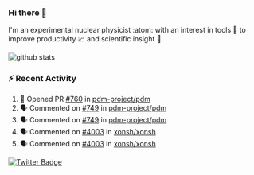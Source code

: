 ### Hi there 👋 

I'm an experimental nuclear physicist :atom: with an interest in tools :wrench: to improve productivity :chart_with_upwards_trend: and scientific insight :telescope:.

![github stats](https://github-readme-stats.vercel.app/api?username=agoose77&show_icons=true&hide_rank=true&hide_title=true&bg_color=30,e76445,904e95&text_color=efe3ec&icon_color=efe3ec)
<!--
**agoose77/agoose77** is a ✨ _special_ ✨ repository because its `README.md` (this file) appears on your GitHub profile.

Here are some ideas to get you started:

- 🔭 I’m currently working on ...
- 🌱 I’m currently learning ...
- 👯 I’m looking to collaborate on ...
- 🤔 I’m looking for help with ...
- 💬 Ask me about ...
- 📫 How to reach me: ...
- 😄 Pronouns: ...
- ⚡ Fun fact: ...
-->

### :zap: Recent Activity
<!--START_SECTION:activity-->
1. 💪 Opened PR [#760](https://github.com/pdm-project/pdm/pull/760) in [pdm-project/pdm](https://github.com/pdm-project/pdm)
2. 🗣 Commented on [#749](https://github.com/pdm-project/pdm/issues/749) in [pdm-project/pdm](https://github.com/pdm-project/pdm)
3. 🗣 Commented on [#749](https://github.com/pdm-project/pdm/issues/749) in [pdm-project/pdm](https://github.com/pdm-project/pdm)
4. 🗣 Commented on [#4003](https://github.com/xonsh/xonsh/issues/4003) in [xonsh/xonsh](https://github.com/xonsh/xonsh)
5. 🗣 Commented on [#4003](https://github.com/xonsh/xonsh/issues/4003) in [xonsh/xonsh](https://github.com/xonsh/xonsh)
<!--END_SECTION:activity-->


[![Twitter Badge](https://img.shields.io/twitter/follow/agoose77?style=flat-square&logo=Twitter&logoColor=white&color=cornflowerblue)](https://twitter.com/agoose77)
